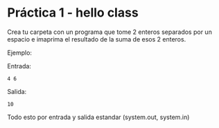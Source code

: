 # Práctica 1 - hello class

Crea tu carpeta con un programa que tome 2 enteros separados por un espacio e imaprima el resultado de la suma de esos 2 enteros.

Ejemplo:

Entrada:

`4 6`

Salida:

`10`

Todo esto por entrada y salida estandar (system.out, system.in)
